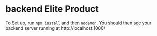 # backend Elite Product

 To Set up, run `npm install` and then `nodemon`. You should then see your backend server running at http://localhost:1000/